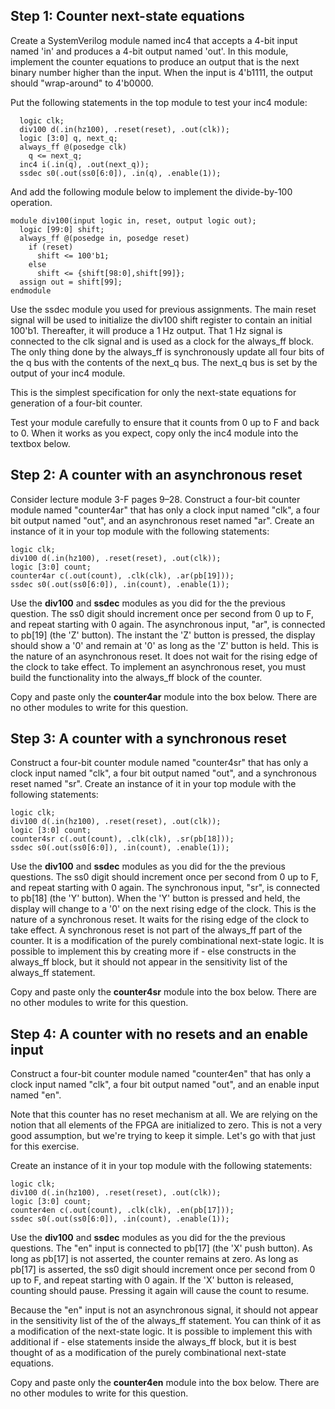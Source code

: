 ## Step 1: Counter next-state equations
Create a SystemVerilog module named inc4 that accepts a 4-bit input named 'in' and produces a 4-bit output named 'out'. In this module, implement the counter equations to produce an output that is the next binary number higher than the input. When the input is 4'b1111, the output should "wrap-around" to 4'b0000.

Put the following statements in the top module to test your inc4 module:
```
  logic clk;
  div100 d(.in(hz100), .reset(reset), .out(clk));
  logic [3:0] q, next_q;
  always_ff @(posedge clk)
    q <= next_q;
  inc4 i(.in(q), .out(next_q));
  ssdec s0(.out(ss0[6:0]), .in(q), .enable(1));
  ```
And add the following module below to implement the divide-by-100 operation.
```
module div100(input logic in, reset, output logic out);
  logic [99:0] shift;
  always_ff @(posedge in, posedge reset)
    if (reset)
      shift <= 100'b1;
    else
      shift <= {shift[98:0],shift[99]};
  assign out = shift[99];
endmodule
```
Use the ssdec module you used for previous assignments.
The main reset signal will be used to initialize the div100 shift register to contain an initial 100'b1. Thereafter, it will produce a 1 Hz output. That 1 Hz signal is connected to the clk signal and is used as a clock for the always_ff block. The only thing done by the always_ff is synchronously update all four bits of the q bus with the contents of the next_q bus. The next_q bus is set by the output of your inc4 module.

This is the simplest specification for only the next-state equations for generation of a four-bit counter.

Test your module carefully to ensure that it counts from 0 up to F and back to 0. When it works as you expect, copy only the inc4 module into the textbox below.

## Step 2: A counter with an asynchronous reset
Consider lecture module 3-F pages 9–28. Construct a four-bit counter module named "counter4ar" that has only a clock input named "clk", a four bit output named "out", and an asynchronous reset named "ar". Create an instance of it in your top module with the following statements:

  ```
  logic clk;
  div100 d(.in(hz100), .reset(reset), .out(clk));
  logic [3:0] count;
  counter4ar c(.out(count), .clk(clk), .ar(pb[19]));
  ssdec s0(.out(ss0[6:0]), .in(count), .enable(1));
  ```
Use the **div100** and **ssdec** modules as you did for the the previous question. The ss0 digit should increment once per second from 0 up to F, and repeat starting with 0 again. The asynchronous input, "ar", is connected to pb[19] (the 'Z' button). The instant the 'Z' button is pressed, the display should show a '0' and remain at '0' as long as the 'Z' button is held.
This is the nature of an asynchronous reset. It does not wait for the rising edge of the clock to take effect. To implement an asynchronous reset, you must build the functionality into the always_ff block of the counter.

Copy and paste only the **counter4ar** module into the box below. There are no other modules to write for this question.

## Step 3: A counter with a synchronous reset
Construct a four-bit counter module named "counter4sr" that has only a clock input named "clk", a four bit output named "out", and a synchronous reset named "sr". Create an instance of it in your top module with the following statements:

  ```
  logic clk;
  div100 d(.in(hz100), .reset(reset), .out(clk));
  logic [3:0] count;
  counter4sr c(.out(count), .clk(clk), .sr(pb[18]));
  ssdec s0(.out(ss0[6:0]), .in(count), .enable(1));
  ```
Use the **div100** and **ssdec** modules as you did for the the previous questions. The ss0 digit should increment once per second from 0 up to F, and repeat starting with 0 again. The synchronous input, "sr", is connected to pb[18] (the 'Y' button). When the 'Y' button is pressed and held, the display will change to a '0' on the next rising edge of the clock.
This is the nature of a synchronous reset. It waits for the rising edge of the clock to take effect. A synchronous reset is not part of the always_ff part of the counter. It is a modification of the purely combinational next-state logic. It is possible to implement this by creating more if - else constructs in the always_ff block, but it should not appear in the sensitivity list of the always_ff statement.

Copy and paste only the **counter4sr** module into the box below. There are no other modules to write for this question.

## Step 4: A counter with no resets and an enable input
Construct a four-bit counter module named "counter4en" that has only a clock input named "clk", a four bit output named "out", and an enable input named "en".

Note that this counter has no reset mechanism at all. We are relying on the notion that all elements of the FPGA are initialized to zero. This is not a very good assumption, but we're trying to keep it simple. Let's go with that just for this exercise.

Create an instance of it in your top module with the following statements:

  ```
  logic clk;
  div100 d(.in(hz100), .reset(reset), .out(clk));
  logic [3:0] count;
  counter4en c(.out(count), .clk(clk), .en(pb[17]));
  ssdec s0(.out(ss0[6:0]), .in(count), .enable(1));
  ```
Use the **div100** and **ssdec** modules as you did for the the previous questions. The "en" input is connected to pb[17] (the 'X' push button). As long as pb[17] is not asserted, the counter remains at zero. As long as pb[17] is asserted, the ss0 digit should increment once per second from 0 up to F, and repeat starting with 0 again. If the 'X' button is released, counting should pause. Pressing it again will cause the count to resume.

Because the "en" input is not an asynchronous signal, it should not appear in the sensitivity list of the of the always_ff statement. You can think of it as a modification of the next-state logic. It is possible to implement this with additional if - else statements inside the always_ff block, but it is best thought of as a modification of the purely combinational next-state equations.

Copy and paste only the **counter4en** module into the box below. There are no other modules to write for this question.
